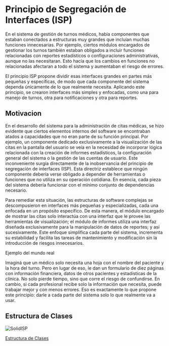 # Principio de Segregación de Interfaces (ISP)
En el sistema de gestión de turnos médicos, había componentes que estaban conectados a estructuras muy grandes que incluían muchas funciones innecesarias. Por ejemplo, ciertos módulos encargados de gestionar los turnos también estaban obligados a incluir funciones relacionadas con reportes estadísticos o configuraciones administrativas, aunque no las necesitaran. Esto hacía que los cambios en funciones no relacionadas afectaran a todo el sistema y aumentaban el riesgo de errores.

El principio ISP propone dividir esas interfaces grandes en partes más pequeñas y específicas, de modo que cada componente del sistema dependa únicamente de lo que realmente necesita. Aplicando este principio, se crearon interfaces más simples y enfocadas, como una para manejo de turnos, otra para notificaciones y otra para reportes.

## Motivacion
En el desarrollo del sistema para la administración de citas médicas, se hizo evidente que ciertos elementos internos del software se encontraban atados a capacidades que no eran parte de su función principal. Por ejemplo, un componente dedicado exclusivamente a la visualización de las citas en la pantalla del usuario se veía en la necesidad de incorporar lógica relacionada con la creación de informes estadísticos, la configuración general del sistema o la gestión de las cuentas de usuario. Este inconveniente surgía directamente de la inobservancia del principio de segregación de interfaces (ISP). Esta directriz establece que ningún componente debería verse obligado a depender de herramientas o funciones que no utiliza en su operación cotidiana. En esencia, cada pieza del sistema debería funcionar con el mínimo conjunto de dependencias necesario.

Para remediar esta situación, las estructuras de software complejas se descompusieron en interfaces más pequeñas y especializadas, cada una enfocada en un propósito específico. De esta manera, el módulo encargado de mostrar las citas solo interactúa con una interfaz que le provee las herramientas de visualización; el módulo de informes utiliza una interfaz diseñada exclusivamente para la manipulación de datos de reportes; y así sucesivamente. Este enfoque simplifica cada parte del sistema, incrementa su estabilidad y facilita las tareas de mantenimiento y modificación sin la introducción de riesgos innecesarios.

Ejemplo del mundo real

Imaginá que un médico solo necesita una hoja con el nombre del paciente y la hora del turno. Pero en lugar de eso, le dan un formulario de diez páginas con información financiera, datos de otros pacientes y estadísticas de la clínica. No solo pierde tiempo, sino que corre el riesgo de confundirse. En cambio, si cada profesional recibe solo la información que necesita, puede trabajar mejor y con menos errores. Eso es exactamente lo que propone este principio: darle a cada parte del sistema solo lo que realmente va a usar.

## Estructura de Clases

![SolidISP](https://github.com/user-attachments/assets/c69ac19e-eb84-49e3-b9b4-4f1de05eaac8)

[Estructura de Clases](https://drive.google.com/file/d/10YVFEO_VDqeF7pl-suyfbp-3p_uWsVUx/view?usp=sharing)

